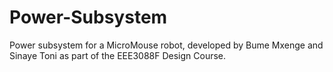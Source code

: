 # Power-Subsystem
 Power subsystem for a MicroMouse robot, developed by Bume Mxenge and Sinaye Toni as part of the EEE3088F Design Course. 

